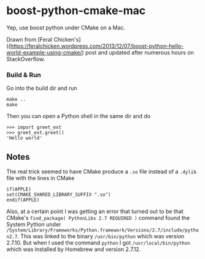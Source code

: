 # boost-python-cmake-mac
Yep, use boost python under CMake on a Mac.

Drawn from [Feral Chicken's]((https://feralchicken.wordpress.com/2013/12/07/boost-python-hello-world-example-using-cmake/) post and updated after numerous hours on StackOverflow.

### Build & Run

Go into the build dir and run

```
make ..
make
```

Then you can open a Python shell in the same dir and do

```
>>> import greet_ext
>>> greet_ext.greet()
'Hello world'
```

## Notes

The real trick seemed to have CMake produce a `.so` file instead of a `.dylib` file with the lines in CMake

```
if(APPLE)
set(CMAKE_SHARED_LIBRARY_SUFFIX ".so")
endif(APPLE)
```

Also, at a certain point I was getting an error that turned out to be that CMake's `find_package( PythonLibs 2.7 REQUIRED )` command found the System Python under `/System/Library/Frameworks/Python.framework/Versions/2.7/include/python2.7`.  This was linked to the binary `/usr/bin/python` which was version 2.7.10.  But when I used the command `python` I got `/usr/local/bin/python` which was installed by Homebrew and version 2.7.12.

